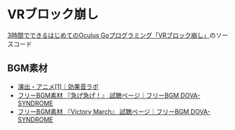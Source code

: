 # VRブロック崩し

[3時間でできるはじめてのOculus Goプログラミング「VRブロック崩し」](https://note.mu/copipetech/n/n3d980a908cb3)のソースコード

## BGM素材

* [演出・アニメ[1]｜効果音ラボ](https://soundeffect-lab.info/sound/anime/)
* [フリーBGM素材 『急げ急げ！』 試聴ページ｜フリーBGM DOVA-SYNDROME](https://dova-s.jp/bgm/play9264.html)
* [フリーBGM素材 『Victory March』 試聴ページ｜フリーBGM DOVA-SYNDROME](https://dova-s.jp/bgm/play1155.html)
